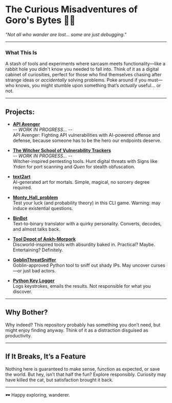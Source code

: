 # The Curious Misadventures of Goro's Bytes 💾🤔

*"Not all who wander are lost... some are just debugging."*

---

### What This Is

A stash of tools and experiments where sarcasm meets functionality—like a rabbit hole you didn't know you needed to fall into. Think of it as a digital cabinet of curiosities, perfect for those who find themselves chasing after strange ideas or *accidentally* solving problems. Poke around if you must—who knows, you might stumble upon something that’s *actually* useful... or not.


---

## Projects:
- [**API Avenger**](https://github.com/goro-dim/API_Avanger)  
  *-- WORK IN PROGRESS... --*  
  API Avenger: Fighting API vulnerabilities with AI-powered offense and defense, because someone has to be the hero our endpoints deserve.

- [**The Witcher School of Vulnerability Trackers**](https://github.com/goro-dim/The-Witcher-School-of-Vulnerability-Trackers)  
  *-- WORK IN PROGRESS... --*  
  Witcher-inspired pentesting tools. Hunt digital threats with Signs like *Yrden* for port scanning and *Quen* for stealth obfuscation.

- [**text2art**](https://github.com/goro-dim/text2art/)  
  AI-generated art for mortals. Simple, magical, no sorcery degree required.

- [**Monty_Hall_problem**](https://github.com/goro-dim/Monty_Hall_problem/)  
  Test your luck (and probability theory) in this CLI game. Warning: may induce existential questions.

- [**BinBot**](https://github.com/goro-dim/BinBot/)  
  Text-to-binary translator with a quirky personality. Converts, decodes, and almost talks back.

- [**Tool Depot of Ankh-Morpork**](https://github.com/goro-dim/Tool-Depot-of-Ankh-Morpork/)  
  Discworld-inspired tools with absurdity baked in. Practical? Maybe. Entertaining? Definitely.

- [**GoblinThreatSniffer**](https://github.com/goro-dim/net_info)  
  Goblin-approved Python tool to sniff out shady IPs. May uncover curses—or just bad actors.

- [**Python Key Logger**](https://github.com/goro-dim/k_logger/)  
  Logs keystrokes, emails the results. Not responsible for what you discover.

---

## Why Bother?
Why indeed? This repository probably has something you don’t need, but might enjoy finding anyway. Think of it as a distraction disguised as productivity.

---

## If It Breaks, It’s a Feature
Nothing here is guaranteed to make sense, function as expected, or save the world. But hey, isn’t that half the fun? Explore responsibly. Curiosity may have killed the cat, but satisfaction brought it back.

---

🕶️ Happy exploring, wanderer.
